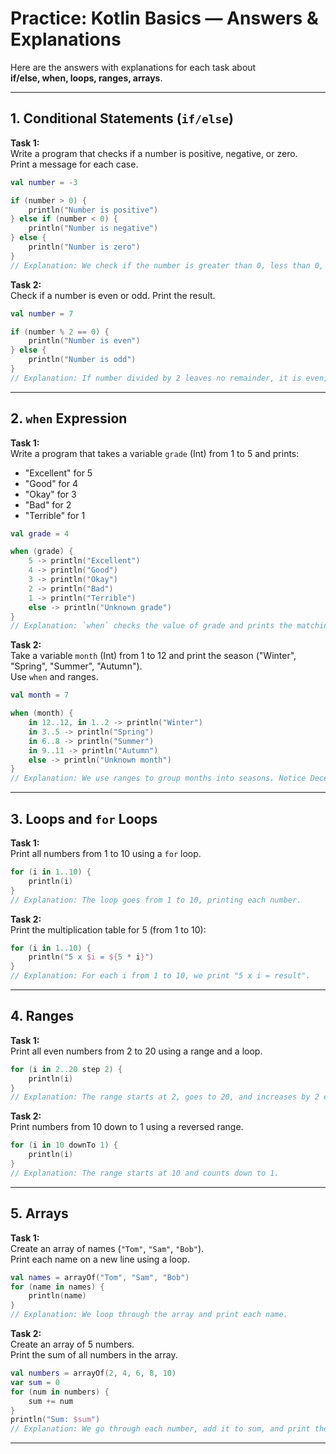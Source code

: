 # Practice: Kotlin Basics — Answers & Explanations

Here are the answers with explanations for each task about  
**if/else, when, loops, ranges, arrays**.

---

## 1. Conditional Statements (`if/else`)

**Task 1:**  
Write a program that checks if a number is positive, negative, or zero.  
Print a message for each case.

```kotlin
val number = -3

if (number > 0) {
    println("Number is positive")
} else if (number < 0) {
    println("Number is negative")
} else {
    println("Number is zero")
}
// Explanation: We check if the number is greater than 0, less than 0, or exactly zero, printing different messages for each case.
```

**Task 2:**  
Check if a number is even or odd. Print the result.

```kotlin
val number = 7

if (number % 2 == 0) {
    println("Number is even")
} else {
    println("Number is odd")
}
// Explanation: If number divided by 2 leaves no remainder, it is even; otherwise, odd.
```

---

## 2. `when` Expression

**Task 1:**  
Write a program that takes a variable `grade` (Int) from 1 to 5 and prints:
- "Excellent" for 5
- "Good" for 4
- "Okay" for 3
- "Bad" for 2
- "Terrible" for 1

```kotlin
val grade = 4

when (grade) {
    5 -> println("Excellent")
    4 -> println("Good")
    3 -> println("Okay")
    2 -> println("Bad")
    1 -> println("Terrible")
    else -> println("Unknown grade")
}
// Explanation: `when` checks the value of grade and prints the matching message. We can add `else` for unexpected values.
```

**Task 2:**  
Take a variable `month` (Int) from 1 to 12 and print the season ("Winter", "Spring", "Summer", "Autumn").  
Use `when` and ranges.

```kotlin
val month = 7

when (month) {
    in 12..12, in 1..2 -> println("Winter")
    in 3..5 -> println("Spring")
    in 6..8 -> println("Summer")
    in 9..11 -> println("Autumn")
    else -> println("Unknown month")
}
// Explanation: We use ranges to group months into seasons. Notice December (12) is grouped with January and February as Winter.
```

---

## 3. Loops and `for` Loops

**Task 1:**  
Print all numbers from 1 to 10 using a `for` loop.

```kotlin
for (i in 1..10) {
    println(i)
}
// Explanation: The loop goes from 1 to 10, printing each number.
```

**Task 2:**  
Print the multiplication table for 5 (from 1 to 10):

```kotlin
for (i in 1..10) {
    println("5 x $i = ${5 * i}")
}
// Explanation: For each i from 1 to 10, we print "5 x i = result".
```

---

## 4. Ranges

**Task 1:**  
Print all even numbers from 2 to 20 using a range and a loop.

```kotlin
for (i in 2..20 step 2) {
    println(i)
}
// Explanation: The range starts at 2, goes to 20, and increases by 2 each time, so only even numbers are printed.
```

**Task 2:**  
Print numbers from 10 down to 1 using a reversed range.

```kotlin
for (i in 10 downTo 1) {
    println(i)
}
// Explanation: The range starts at 10 and counts down to 1.
```

---

## 5. Arrays

**Task 1:**  
Create an array of names (`"Tom"`, `"Sam"`, `"Bob"`).  
Print each name on a new line using a loop.

```kotlin
val names = arrayOf("Tom", "Sam", "Bob")
for (name in names) {
    println(name)
}
// Explanation: We loop through the array and print each name.
```

**Task 2:**  
Create an array of 5 numbers.  
Print the sum of all numbers in the array.

```kotlin
val numbers = arrayOf(2, 4, 6, 8, 10)
var sum = 0
for (num in numbers) {
    sum += num
}
println("Sum: $sum")
// Explanation: We go through each number, add it to sum, and print the final result.
```

---
